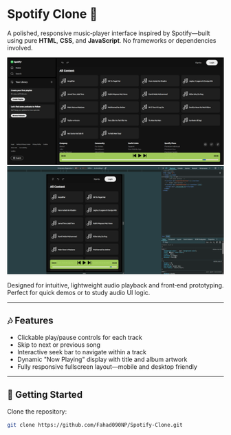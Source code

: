 # Spotify Clone 🎵

A polished, responsive music‑player interface inspired by Spotify—built using pure **HTML**, **CSS**, and **JavaScript**. No frameworks or dependencies involved.

![Screenshot – App Home View](./screenshots/1.png)  
![Screenshot – Now Playing Bar](./screenshots/2.png)

Designed for intuitive, lightweight audio playback and front‑end prototyping. Perfect for quick demos or to study audio UI logic.

---

## 🎶 Features

- Clickable play/pause controls for each track  
- Skip to next or previous song  
- Interactive seek bar to navigate within a track  
- Dynamic "Now Playing" display with title and album artwork  
- Fully responsive fullscreen layout—mobile and desktop friendly

---

## 🧭 Getting Started

Clone the repository:
```bash
git clone https://github.com/Fahad090NP/Spotify-Clone.git
